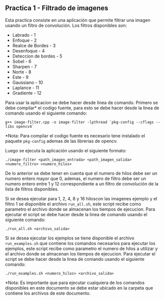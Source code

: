 ## Practica 1 - Filtrado de imagenes

Esta practica consiste en una aplicación que permite filtrar una imagen usando un filtro de convolución.
Los filtros disponibles son:

- Labrado - 1
- Enfoque - 2
- Realce de Bordes - 3
- Desenfoque - 4
- Deteccion de bordes - 5
- Sobel - 6
- Sharpen - 7
- Norte - 8
- Este - 9
- Gaussiano - 10
- Laplance - 11
- Gradiente - 12

Para usar la aplicacion se debe hacer desde linea de comando. Primero se debe compilar\* el codigo fuente, para esto se debe hacer desde la linea de comando usando el siguiente comando:

```
g++ image-filter.cpp -o image-filter -lpthread `pkg-config --cflags --libs opencv4`
```

\*Nota: Para compilar el codigo fuente es necesario tene instalado el paquete `pkg-config` ademas de las librerias de opencv.

Luego se ejecuta la aplicación usando el siguiente formato:

```
./image-filter <path_imagen_entrada> <path_imagen_salida> <numero_filtro> <numero_hilos>
```

De lo anterior se debe tener en cuenta que el numero de hilos debe ser un numero entero mayor que 0, ademas,
el numero de filtro debe ser un numero entero entre 1 y 12 correspondiente a un filtro de convolución de la
lista de filtros disponibles.

Si se desea ejecutar para 1, 2, 4, 8 y 16 hiloscon las imagenes ejemplo y el filtro 1 se disponible el archivo `run_all.sh`, este script recibe como parametro el archivo donde se almacenan los tiempos de ejecucion. Para ejecutar el script se debe hacer desde la linea de comando usando el siguiente comando:

```
./run_all.sh <archivo_salida>
```

Si se desea ejecutar los ejemplos se tiene disponible el archivo `run_examples.sh` que contiene los comandos necesarios para ejecutar los ejemplos, este script recibe como parametro el numero de hilos a utilizar y el archivo donde se almacenan los tiempos de ejecucion. Para ejecutar el script se debe hacer desde la linea de comando usando el siguiente comando:

```
./run_examples.sh <numero_hilos> <archivo_salida>
```

\*Nota: Es importante que para ejecutar cualquiera de los comandos disponibles en este documento se debe estar
ubicado en la carpeta que contiene los archivos de este documento.
